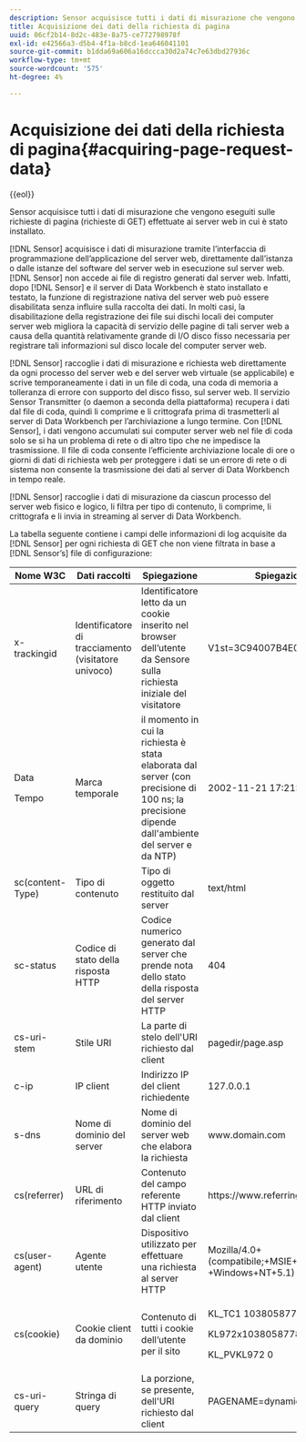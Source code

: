 ```yaml
---
description: Sensor acquisisce tutti i dati di misurazione che vengono eseguiti sulle richieste di pagina (richieste di GET) effettuate ai server web in cui è stato installato.
title: Acquisizione dei dati della richiesta di pagina
uuid: 06cf2b14-8d2c-483e-8a75-ce772798978f
exl-id: e42566a3-d5b4-4f1a-b8cd-1ea646041101
source-git-commit: b1dda69a606a16dccca30d2a74c7e63dbd27936c
workflow-type: tm+mt
source-wordcount: '575'
ht-degree: 4%

---
```


# Acquisizione dei dati della richiesta di pagina{#acquiring-page-request-data}

{{eol}}

Sensor acquisisce tutti i dati di misurazione che vengono eseguiti sulle richieste di pagina (richieste di GET) effettuate ai server web in cui è stato installato.

[!DNL Sensor] acquisisce i dati di misurazione tramite l’interfaccia di programmazione dell’applicazione del server web, direttamente dall’istanza o dalle istanze del software del server web in esecuzione sul server web. [!DNL Sensor] non accede ai file di registro generati dal server web. Infatti, dopo [!DNL Sensor] e il server di Data Workbench è stato installato e testato, la funzione di registrazione nativa del server web può essere disabilitata senza influire sulla raccolta dei dati. In molti casi, la disabilitazione della registrazione dei file sui dischi locali dei computer server web migliora la capacità di servizio delle pagine di tali server web a causa della quantità relativamente grande di I/O disco fisso necessaria per registrare tali informazioni sul disco locale del computer server web.

[!DNL Sensor] raccoglie i dati di misurazione e richiesta web direttamente da ogni processo del server web e del server web virtuale (se applicabile) e scrive temporaneamente i dati in un file di coda, una coda di memoria a tolleranza di errore con supporto del disco fisso, sul server web. Il servizio Sensor Transmitter (o daemon a seconda della piattaforma) recupera i dati dal file di coda, quindi li comprime e li crittografa prima di trasmetterli al server di Data Workbench per l’archiviazione a lungo termine. Con [!DNL Sensor], i dati vengono accumulati sui computer server web nel file di coda solo se si ha un problema di rete o di altro tipo che ne impedisce la trasmissione. Il file di coda consente l’efficiente archiviazione locale di ore o giorni di dati di richiesta web per proteggere i dati se un errore di rete o di sistema non consente la trasmissione dei dati al server di Data Workbench in tempo reale.

[!DNL Sensor] raccoglie i dati di misurazione da ciascun processo del server web fisico e logico, li filtra per tipo di contenuto, li comprime, li crittografa e li invia in streaming al server di Data Workbench.

La tabella seguente contiene i campi delle informazioni di log acquisite da [!DNL Sensor] per ogni richiesta di GET che non viene filtrata in base a [!DNL Sensor’s] file di configurazione:

<table id="table_5F65474150EC41648B35D0B031FB9B15">
 <thead>
  <tr>
   <th colname="col1" class="entry"> Nome W3C </th>
   <th colname="col2" class="entry"> Dati raccolti </th>
   <th colname="col3" class="entry"> Spiegazione </th>
   <th colname="col4" class="entry"> Spiegazione </th>
  </tr>
 </thead>
 <tbody>
  <tr>
   <td colname="col1"> x-trackingid </td>
   <td colname="col2"> Identificatore di tracciamento (visitatore univoco) </td>
   <td colname="col3"> Identificatore letto da un cookie inserito nel browser dell’utente da <span class="wintitle"> Sensore </span> sulla richiesta iniziale del visitatore </td>
   <td colname="col4"> V1st=3C94007B4E01F9C2 </td>
  </tr>
  <tr>
   <td colname="col1"> <p>Data </p> <p>Tempo </p> </td>
   <td colname="col2"> Marca temporale </td>
   <td colname="col3"> il momento in cui la richiesta è stata elaborata dal server (con precisione di 100 ns; la precisione dipende dall'ambiente del server e da NTP) </td>
   <td colname="col4"> 2002-11-21 17:21:45,123 </td>
  </tr>
  <tr>
   <td colname="col1"> sc(content-Type) </td>
   <td colname="col2"> Tipo di contenuto </td>
   <td colname="col3"> Tipo di oggetto restituito dal server </td>
   <td colname="col4"> text/html </td>
  </tr>
  <tr>
   <td colname="col1"> sc-status </td>
   <td colname="col2"> Codice di stato della risposta HTTP </td>
   <td colname="col3"> Codice numerico generato dal server che prende nota dello stato della risposta del server HTTP </td>
   <td colname="col4"> 404 </td>
  </tr>
  <tr>
   <td colname="col1"> cs-uri-stem </td>
   <td colname="col2"> Stile URI </td>
   <td colname="col3"> La parte di stelo dell'URI richiesto dal client </td>
   <td colname="col4"> <span class="filepath"> pagedir/page.asp </span> </td>
  </tr>
  <tr>
   <td colname="col1"> c-ip </td>
   <td colname="col2"> IP client </td>
   <td colname="col3"> Indirizzo IP del client richiedente </td>
   <td colname="col4"> 127.0.0.1 </td>
  </tr>
  <tr>
   <td colname="col1"> s-dns </td>
   <td colname="col2"> Nome di dominio del server </td>
   <td colname="col3"> Nome di dominio del server web che elabora la richiesta </td>
   <td colname="col4"> <span class="filepath"> www.domain.com </span> </td>
  </tr>
  <tr>
   <td colname="col1"> cs(referrer) </td>
   <td colname="col2"> URL di riferimento </td>
   <td colname="col3"> Contenuto del campo referente HTTP inviato dal client </td>
   <td colname="col4"> <span class="filepath"> https://www.referringsite.com </span> </td>
  </tr>
  <tr>
   <td colname="col1"> cs(user-agent) </td>
   <td colname="col2"> Agente utente </td>
   <td colname="col3"> Dispositivo utilizzato per effettuare una richiesta al server HTTP </td>
   <td colname="col4"> Mozilla/4.0+(compatibile;+MSIE+6.0; +Windows+NT+5.1) </td>
  </tr>
  <tr>
   <td colname="col1"> cs(cookie) </td>
   <td colname="col2"> Cookie client da dominio </td>
   <td colname="col3"> Contenuto di tutti i cookie dell’utente per il sito </td>
   <td colname="col4"> <p>KL_TC1 1038058778312 </p> <p>KL972x1038058778312282052 </p> <p>KL_PVKL972 0 </p> </td>
  </tr>
  <tr>
   <td colname="col1"> cs-uri-query </td>
   <td colname="col2"> Stringa di query </td>
   <td colname="col3"> La porzione, se presente, dell'URI richiesto dal client </td>
   <td colname="col4"> PAGENAME=dynamic1&amp;link=3001 </td>
  </tr>
 </tbody>
</table>
